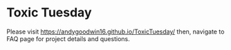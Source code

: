 # Toxic Tuesday

Please visit https://andygoodwin16.github.io/ToxicTuesday/ then, navigate to FAQ page for project details and questions.
